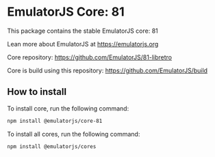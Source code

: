 # EmulatorJS Core: 81

This package contains the stable EmulatorJS core: 81

Lean more about EmulatorJS at https://emulatorjs.org

Core repository:
https://github.com/EmulatorJS/81-libretro

Core is build using this repository:
https://github.com/EmulatorJS/build

## How to install

To install core, run the following command:

```bash
npm install @emulatorjs/core-81
```
To install all cores, run the following command:

```bash
npm install @emulatorjs/cores
```

